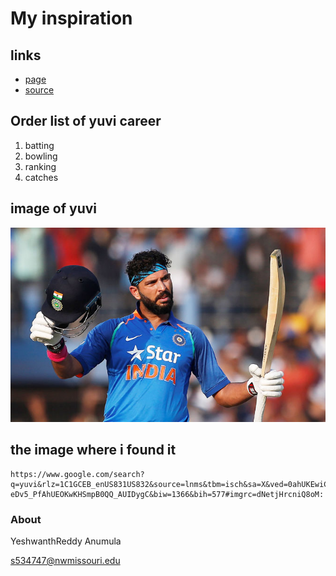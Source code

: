 # My inspiration

## links
- [page ]( https://yeshwanthreddy2019.github.io/my-new-web-page/ "link for reade.md")
- [source]( https://github.com/Yeshwanthreddy2019/my-new-web-page "source")

## Order list of yuvi career
1. batting 
1. bowling 
1. ranking
1. catches

## **image of yuvi**
![20yuvi image](https://github.com/Yeshwanthreddy2019/my-new-web-page/raw/master/20yuvi.jpg "image of sportsperson")

## the image where i found it
```
https://www.google.com/search?q=yuvi&rlz=1C1GCEB_enUS831US832&source=lnms&tbm=isch&sa=X&ved=0ahUKEwiC-eDv5_PfAhUEOKwKHSmpB0QQ_AUIDygC&biw=1366&bih=577#imgrc=dNetjHrcniQ8oM:
```
### About ###
YeshwanthReddy Anumula

s534747@nwmissouri.edu


